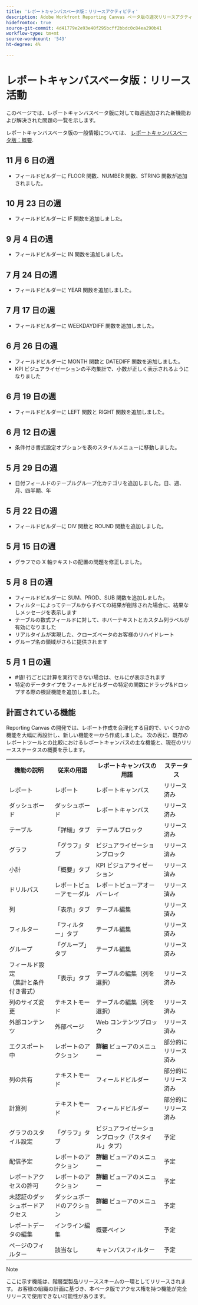 ```yaml
---
title: 'レポートキャンバスベータ版：リリースアクティビティ'
description: Adobe Workfront Reporting Canvas ベータ版の週次リリースアクティビティ
hidefromtoc: true
source-git-commit: 4d41779e2e93e40f295bcff2bbdc0c84ea290b41
workflow-type: tm+mt
source-wordcount: '543'
ht-degree: 4%

---
```



# レポートキャンバスベータ版：リリース活動

このページでは、レポートキャンバスベータ版に対して毎週追加された新機能および解決された問題の一覧を示します。

レポートキャンバスベータ版の一般情報については、 [レポートキャンバスベータ版：概要](/help/quicksilver/product-announcements/betas/reporting-canvas-beta/reporting-canvas-beta-overview.md).

## 11 月 6 日の週

* フィールドビルダーに FLOOR 関数、NUMBER 関数、STRING 関数が追加されました。

## 10 月 23 日の週

* フィールドビルダーに IF 関数を追加しました。

## 9 月 4 日の週

* フィールドビルダーに IN 関数を追加しました。

## 7 月 24 日の週

* フィールドビルダーに YEAR 関数を追加しました。

## 7 月 17 日の週

* フィールドビルダーに WEEKDAYDIFF 関数を追加しました。

## 6 月 26 日の週

* フィールドビルダーに MONTH 関数と DATEDIFF 関数を追加しました。
* KPI ビジュアライゼーションの平均集計で、小数が正しく表示されるようになりました

## 6 月 19 日の週

* フィールドビルダーに LEFT 関数と RIGHT 関数を追加しました。

## 6 月 12 日の週

* 条件付き書式設定オプションを表のスタイルメニューに移動しました。

## 5 月 29 日の週

* 日付フィールドのテーブルグループ化カテゴリを追加しました。日、週、月、四半期、年

## 5 月 22 日の週

* フィールドビルダーに DIV 関数と ROUND 関数を追加しました。

## 5 月 15 日の週

* グラフでの X 軸テキストの配置の問題を修正しました。

## 5 月 8 日の週

* フィールドビルダーに SUM、PROD、SUB 関数を追加しました。
* フィルターによってテーブルからすべての結果が削除された場合に、結果なしメッセージを表示します
* テーブルの数式フィールドに対して、ホバーテキストとカスタム列ラベルが有効になりました
* リアルタイムが実現した、クローズベータのお客様のリハイドレート
* グループ名の領域がさらに提供されます

## 5 月 1 日の週

* #値! 行ごとに計算を実行できない場合は、セルにが表示されます
* 特定のデータタイプをフィールドビルダーの特定の関数にドラッグ&amp;ドロップする際の検証機能を追加しました。

## 計画されている機能

Reporting Canvas の開発では、レポート作成を合理化する目的で、いくつかの機能を大幅に再設計し、新しい機能を一から作成しました。 次の表に、既存のレポートツールとの比較におけるレポートキャンバスの主な機能と、現在のリリースステータスの概要を示します。

<table style="table-layout:auto"> 
 <col> 
 <col> 
 <col> 
 <col> 
 <tbody> 
  <tr> 
   <th>機能の説明</th> 
   <th>従来の用語 </th> 
   <th>レポートキャンバスの用語</th> 
   <th>ステータス</th> 
  </tr> 
  <tr> 
   <td>レポート</td> 
   <td>レポート</td> 
   <td>レポートキャンバス</td> 
   <td>リリース済み</td> 
  </tr> 
  <tr> 
   <td>ダッシュボード</td> 
   <td>ダッシュボード</td> 
   <td>レポートキャンバス</td> 
   <td>リリース済み</td> 
  </tr> 
  <tr> 
   <td>テーブル</td> 
   <td>「詳細」タブ</td> 
   <td>テーブルブロック</td> 
   <td>リリース済み</td> 
  </tr> 
  <tr> 
   <td>グラフ</td> 
   <td>「グラフ」タブ</td> 
   <td>ビジュアライゼーションブロック</td> 
   <td>リリース済み</td> 
  </tr> 
  <tr> 
   <td>小計</td> 
   <td>「概要」タブ</td> 
   <td>KPI ビジュアライゼーション</td> 
   <td>リリース済み</td> 
  </tr> 
  <tr> 
   <td>ドリルパス</td> 
   <td>レポートビューアモーダル</td> 
   <td>レポートビューアオーバーレイ</td> 
   <td>リリース済み</td> 
  </tr> 
  <tr> 
   <td>列</td> 
   <td>「表示」タブ</td> 
   <td>テーブル編集</td> 
   <td>リリース済み</td> 
  </tr> 
  <tr> 
   <td>フィルター</td> 
   <td>「フィルター」タブ</td> 
   <td>テーブル編集</td> 
   <td>リリース済み</td> 
  </tr> 
  <tr> 
   <td>グループ</td> 
   <td>「グループ」タブ</td> 
   <td>テーブル編集</td> 
   <td>リリース済み</td> 
  </tr> 
  <tr> 
   <td>フィールド設定<br>（集計と条件付き書式）</td> 
   <td>「表示」タブ</td> 
   <td>テーブルの編集（列を選択）</td> 
   <td>リリース済み</td> 
  </tr> 
  <tr> 
   <td>列のサイズ変更</td> 
   <td>テキストモード</td> 
   <td>テーブルの編集（列を選択）</td> 
   <td>リリース済み</td> 
  </tr> 
   <tr> 
   <td>外部コンテンツ</td> 
   <td>外部ページ</td> 
   <td>Web コンテンツブロック</td> 
   <td>リリース済み</td> 
  </tr> 
   <tr> 
   <td>エクスポート中</td> 
   <td>レポートのアクション</td> 
   <td><strong>詳細</strong> ビューアのメニュー</td> 
   <td>部分的にリリース済み</td> 
  </tr> 
  <tr> 
   <td>列の共有</td> 
   <td>テキストモード</td> 
   <td>フィールドビルダー</td> 
   <td>部分的にリリース済み</td> 
  </tr> 
  <tr> 
   <td>計算列</td> 
   <td>テキストモード</td> 
   <td>フィールドビルダー</td> 
   <td>部分的にリリース済み</td> 
  </tr> 
  <tr> 
   <td>グラフのスタイル設定</td> 
   <td>「グラフ」タブ</td> 
   <td>ビジュアライゼーションブロック（「スタイル」タブ）</td> 
   <td>予定</td> 
  </tr> 
  <tr> 
   <td>配信予定</td> 
   <td>レポートのアクション</td> 
   <td><strong>詳細</strong> ビューアのメニュー</td> 
   <td>予定</td> 
  </tr> 
  <tr> 
   <td>レポートアクセスの許可</td> 
   <td>レポートのアクション</td> 
   <td><strong>詳細</strong> ビューアのメニュー</td> 
   <td>予定</td> 
  </tr> 
  <tr> 
   <td>未認証のダッシュボードアクセス</td> 
   <td>ダッシュボードのアクション</td> 
   <td><strong>詳細</strong> ビューアのメニュー</td> 
   <td>予定</td> 
  </tr> 
  <tr> 
   <td>レポートデータの編集</td> 
   <td>インライン編集</td> 
   <td>概要ペイン</td> 
   <td>予定</td> 
  </tr> 
  <tr> 
   <td>ページのフィルター</td> 
   <td>該当なし</td> 
   <td>キャンバスフィルター</td> 
   <td>予定</td> 
  </tr> 
 </tbody> 
</table>

>[!NOTE]
>
>ここに示す機能は、階層型製品リリーススキームの一環としてリリースされます。 お客様の組織の計画に基づき、本ベータ版でアクセス権を持つ機能が完全リリースで使用できない可能性があります。